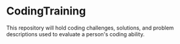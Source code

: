 CodingTraining
==============

This repository will hold coding challenges, solutions, and problem descriptions used to evaluate a person's coding ability.
